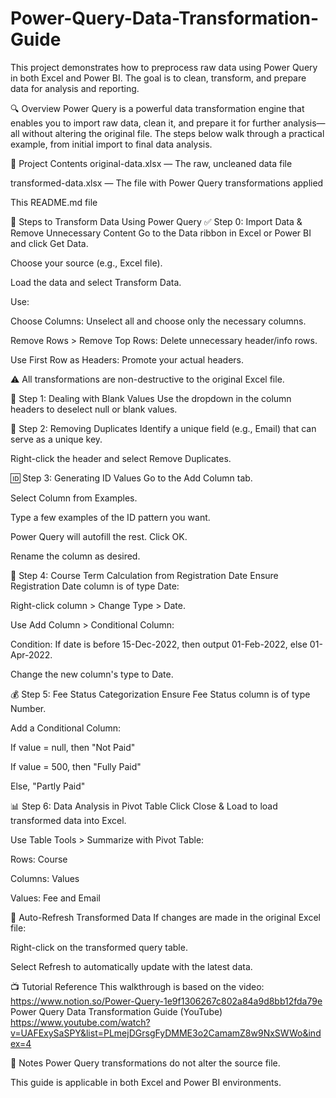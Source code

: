 # Power-Query-Data-Transformation-Guide
This project demonstrates how to preprocess raw data using Power Query in both Excel and Power BI. The goal is to clean, transform, and prepare data for analysis and reporting.

🔍 Overview
Power Query is a powerful data transformation engine that enables you to import raw data, clean it, and prepare it for further analysis—all without altering the original file. The steps below walk through a practical example, from initial import to final data analysis.

📂 Project Contents
original-data.xlsx — The raw, uncleaned data file

transformed-data.xlsx — The file with Power Query transformations applied

This README.md file

🧰 Steps to Transform Data Using Power Query
✅ Step 0: Import Data & Remove Unnecessary Content
Go to the Data ribbon in Excel or Power BI and click Get Data.

Choose your source (e.g., Excel file).

Load the data and select Transform Data.

Use:

Choose Columns: Unselect all and choose only the necessary columns.

Remove Rows > Remove Top Rows: Delete unnecessary header/info rows.

Use First Row as Headers: Promote your actual headers.

⚠️ All transformations are non-destructive to the original Excel file.

🧹 Step 1: Dealing with Blank Values
Use the dropdown in the column headers to deselect null or blank values.

🔁 Step 2: Removing Duplicates
Identify a unique field (e.g., Email) that can serve as a unique key.

Right-click the header and select Remove Duplicates.

🆔 Step 3: Generating ID Values
Go to the Add Column tab.

Select Column from Examples.

Type a few examples of the ID pattern you want.

Power Query will autofill the rest. Click OK.

Rename the column as desired.

📅 Step 4: Course Term Calculation from Registration Date
Ensure Registration Date column is of type Date:

Right-click column > Change Type > Date.

Use Add Column > Conditional Column:

Condition: If date is before 15-Dec-2022, then output 01-Feb-2022, else 01-Apr-2022.

Change the new column's type to Date.

💰 Step 5: Fee Status Categorization
Ensure Fee Status column is of type Number.

Add a Conditional Column:

If value = null, then "Not Paid"

If value = 500, then "Fully Paid"

Else, "Partly Paid"

📊 Step 6: Data Analysis in Pivot Table
Click Close & Load to load transformed data into Excel.

Use Table Tools > Summarize with Pivot Table:

Rows: Course

Columns: Values

Values: Fee and Email

🔁 Auto-Refresh Transformed Data
If changes are made in the original Excel file:

Right-click on the transformed query table.

Select Refresh to automatically update with the latest data.

📺 Tutorial Reference
This walkthrough is based on the video:
https://www.notion.so/Power-Query-1e9f1306267c802a84a9d8bb12fda79e
Power Query Data Transformation Guide (YouTube)
https://www.youtube.com/watch?v=UAFExySaSPY&list=PLmejDGrsgFyDMME3o2CamamZ8w9NxSWWo&index=4

📌 Notes
Power Query transformations do not alter the source file.

This guide is applicable in both Excel and Power BI environments.
